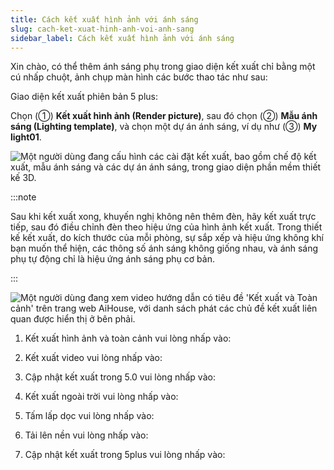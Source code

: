 ```yaml
---
title: Cách kết xuất hình ảnh với ánh sáng
slug: cach-ket-xuat-hinh-anh-voi-anh-sang
sidebar_label: Cách kết xuất hình ảnh với ánh sáng
---
```


Xin chào, có thể thêm ánh sáng phụ trong giao diện kết xuất chỉ bằng một cú nhấp chuột, ảnh chụp màn hình các bước thao tác như sau:

Giao diện kết xuất phiên bản 5 plus:

Chọn (①) **Kết xuất hình ảnh (Render picture)**, sau đó chọn (②) **Mẫu ánh sáng (Lighting template)**, và chọn một dự án ánh sáng, ví dụ như (③) **My light01**.

![Một người dùng đang cấu hình các cài đặt kết xuất, bao gồm chế độ kết xuất, mẫu ánh sáng và các dự án ánh sáng, trong giao diện phần mềm thiết kế 3D.](https://storage.googleapis.com/jegavn_kb/images/ffe7dec0-a65f-45eb-b1c5-1efad24e848b.png)

:::note

Sau khi kết xuất xong, khuyến nghị không nên thêm đèn, hãy kết xuất trực tiếp, sau đó điều chỉnh đèn theo hiệu ứng của hình ảnh kết xuất. Trong thiết kế kết xuất, do kích thước của mỗi phòng, sự sắp xếp và hiệu ứng không khí bạn muốn thể hiện, các thông số ánh sáng không giống nhau, và ánh sáng phụ tự động chỉ là hiệu ứng ánh sáng phụ cơ bản.

:::

![Một người dùng đang xem video hướng dẫn có tiêu đề 'Kết xuất và Toàn cảnh' trên trang web AiHouse, với danh sách phát các chủ đề kết xuất liên quan được hiển thị ở bên phải.](https://storage.googleapis.com/jegavn_kb/images/d662cbc7-db2c-485c-b91c-3712bb0df462.png)

1. Kết xuất hình ảnh và toàn cảnh vui lòng nhấp vào: 

2. Kết xuất video vui lòng nhấp vào: 

3. Cập nhật kết xuất trong 5.0 vui lòng nhấp vào: 

4. Kết xuất ngoài trời vui lòng nhấp vào: 

5. Tấm lấp dọc vui lòng nhấp vào: 

6. Tải lên nền vui lòng nhấp vào: 

7. Cập nhật kết xuất trong 5plus vui lòng nhấp vào: